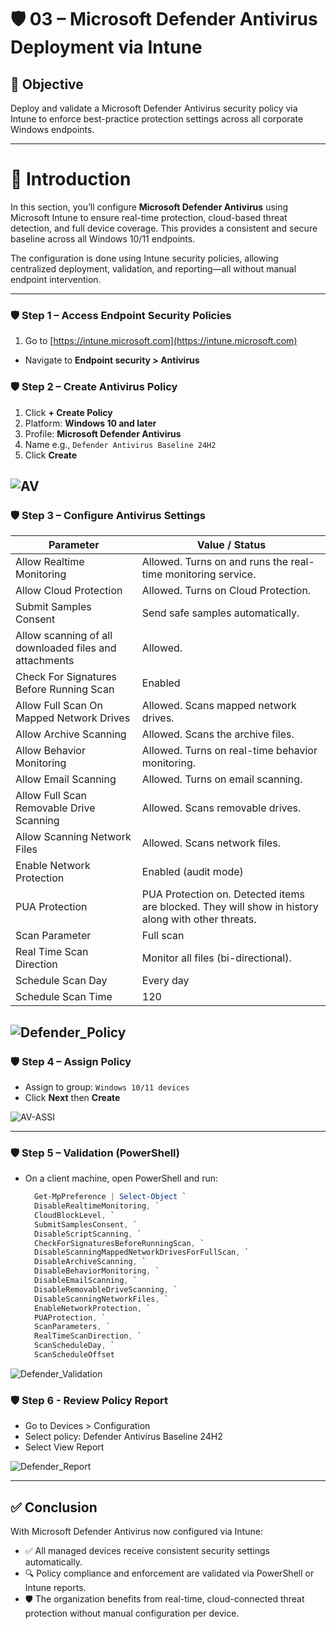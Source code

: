 # 🛡️ 03 – Microsoft Defender Antivirus Deployment via Intune

## 🎯 Objective

Deploy and validate a Microsoft Defender Antivirus security policy via Intune to enforce best-practice protection settings across all corporate Windows endpoints.

---

# 📝 Introduction

In this section, you’ll configure **Microsoft Defender Antivirus** using Microsoft Intune to ensure real-time protection, cloud-based threat detection, and full device coverage. This provides a consistent and secure baseline across all Windows 10/11 endpoints.

The configuration is done using Intune security policies, allowing centralized deployment, validation, and reporting—all without manual endpoint intervention.

---

### 🛡️ Step 1 – Access Endpoint Security Policies 

1. Go to [https://intune.microsoft.com](https://intune.microsoft.com)  
- Navigate to **Endpoint security > Antivirus**
  
### 🛡️ Step 2 – Create Antivirus Policy  

1. Click **+ Create Policy**
2. Platform: **Windows 10 and later**
3. Profile: **Microsoft Defender Antivirus**
4. Name e.g., `Defender Antivirus Baseline 24H2`
5. Click **Create**

![AV](https://github.com/AliChoukatli/CyberShield-Enterprise/blob/main/03_AzureAD_Sync_%26_Endpoint_Security/Screenshots/Antivirus.png)
---

### 🛡️ Step 3 – Configure Antivirus Settings  

| Parameter                                      | Value / Status                          |
|-----------------------------------------------|---------------------------------------|
| Allow Realtime Monitoring                      | Allowed. Turns on and runs the real-time monitoring service. |
| Allow Cloud Protection                         | Allowed. Turns on Cloud Protection.   |
| Submit Samples Consent                         | Send safe samples automatically.      |
| Allow scanning of all downloaded files and attachments | Allowed.                       |
| Check For Signatures Before Running Scan      | Enabled                               |
| Allow Full Scan On Mapped Network Drives      | Allowed. Scans mapped network drives. |
| Allow Archive Scanning                         | Allowed. Scans the archive files.     |
| Allow Behavior Monitoring                      | Allowed. Turns on real-time behavior monitoring. |
| Allow Email Scanning                           | Allowed. Turns on email scanning.     |
| Allow Full Scan Removable Drive Scanning      | Allowed. Scans removable drives.      |
| Allow Scanning Network Files                   | Allowed. Scans network files.         |
| Enable Network Protection                      | Enabled (audit mode)                   |
| PUA Protection                                | PUA Protection on. Detected items are blocked. They will show in history along with other threats. |
| Scan Parameter                                | Full scan                            |
| Real Time Scan Direction                       | Monitor all files (bi-directional).   |
| Schedule Scan Day                             | Every day                            |
| Schedule Scan Time                            | 120                                  |

![Defender_Policy](https://github.com/AliChoukatli/CyberShield-Enterprise/blob/main/03_AzureAD_Sync_%26_Endpoint_Security/Screenshots/Defender_Policy.png)
---

### 🛡️ Step 4 – Assign Policy  

- Assign to group: `Windows 10/11 devices`
- Click **Next** then **Create**

![AV-ASSI](https://github.com/AliChoukatli/CyberShield-Enterprise/blob/main/03_AzureAD_Sync_%26_Endpoint_Security/Screenshots/AV-ass.png)

---

### 🛡️ Step 5 – Validation (PowerShell)

- On a client machine, open PowerShell and run:  
  ```powershell
    Get-MpPreference | Select-Object `
    DisableRealtimeMonitoring, `
    CloudBlockLevel, `
    SubmitSamplesConsent, `
    DisableScriptScanning, `
    CheckForSignaturesBeforeRunningScan, `
    DisableScanningMappedNetworkDrivesForFullScan, `
    DisableArchiveScanning, `
    DisableBehaviorMonitoring, `
    DisableEmailScanning, `
    DisableRemovableDriveScanning, `
    DisableScanningNetworkFiles, `
    EnableNetworkProtection, `
    PUAProtection, `
    ScanParameters, `
    RealTimeScanDirection, `
    ScanScheduleDay, `
    ScanScheduleOffset
  ```
![Defender_Validation](https://github.com/AliChoukatli/CyberShield-Enterprise/blob/main/03_AzureAD_Sync_%26_Endpoint_Security/Screenshots/Defender_Validation_Script.png)

### 🛡️ Step 6 - Review Policy Report
- Go to Devices > Configuration
- Select policy: Defender Antivirus Baseline 24H2
- Select View Report

![Defender_Report](https://github.com/AliChoukatli/CyberShield-Enterprise/blob/main/03_AzureAD_Sync_%26_Endpoint_Security/Screenshots/Defender_Report.png)

---

## ✅ Conclusion

With Microsoft Defender Antivirus now configured via Intune:

- ✅ All managed devices receive consistent security settings automatically.  
- 🔍 Policy compliance and enforcement are validated via PowerShell or Intune reports.  
- 🛡️ The organization benefits from real-time, cloud-connected threat protection without manual configuration per device.

